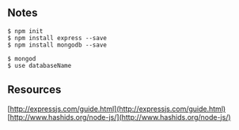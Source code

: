 ## Notes

    $ npm init
    $ npm install express --save
    $ npm install mongodb --save

    $ mongod
    $ use databaseName


## Resources
[http://expressjs.com/guide.html](http://expressjs.com/guide.html)
[http://www.hashids.org/node-js/](http://www.hashids.org/node-js/)